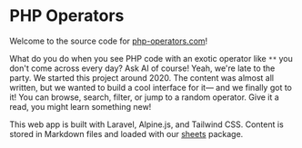 # PHP Operators

Welcome to the source code for [php-operators.com](https://php-operators.com)!

What do you do when you see PHP code with an exotic operator like `**` you don't come across every day? Ask AI of course! Yeah, we're late to the party. We started this project around 2020. The content was almost all written, but we wanted to build a cool interface for it— and we finally got to it! You can browse, search, filter, or jump to a random operator. Give it a read, you might learn something new!

This web app is built with Laravel, Alpine.js, and Tailwind CSS. Content is stored in Markdown files and loaded with our [sheets](https://github.com/spatie/sheets) package.
